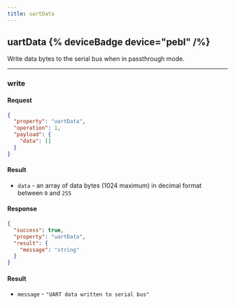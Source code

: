 ```yaml
---
title: uartData
---
```


## uartData {% deviceBadge device="pebl" /%} 
Write data bytes to the serial bus when in passthrough mode.

------------------------------------------------------------------------------------------------------------------

### write

#### Request
```json
{
  "property": "uartData",
  "operation": 1,
  "payload": {
    "data": []
  }
}
```

#### Result
- `data` - an array of data bytes (1024 maximum) in decimal format between `0` and `255`

#### Response
```json
{
  "success": true,
  "property": "uartData",
  "result": {
    "message": "string"
  }
}
```

#### Result
- `message` - `"UART data written to serial bus"`
